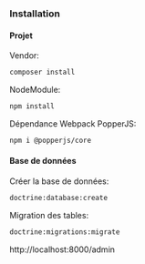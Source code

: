 ### Installation

#### Projet
Vendor:  
```bash
composer install
```  
NodeModule:  
```bash
npm install
```  
Dépendance Webpack PopperJS:  
```bash
npm i @popperjs/core
```  
#### Base de données
Créer la base de données:  
```bash
doctrine:database:create
```  
Migration des tables:  
```bash  
doctrine:migrations:migrate 
```  

http://localhost:8000/admin
